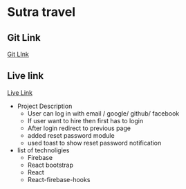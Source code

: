 # Sutra travel
## Git Link
[Git LInk](https://github.com/programming-hero-web-course-4/independent-service-provider-shakil0719)

## Live link
[Live Link](https://marketing-7b9c0.web.app/)

* Project Description
  * User can log in with email / google/ github/ facebook
  * If user want to hire then first has to login
  * After login redirect to previous page
  * added reset password module
  * used toast to show reset password notification
* list of technoligies
  * Firebase
  * React bootstrap
  * React
  * React-firebase-hooks
